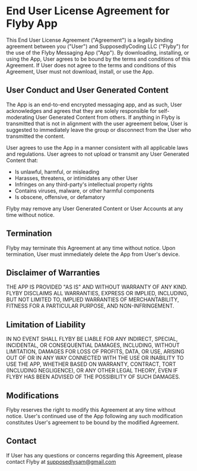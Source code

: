 # End User License Agreement for Flyby App

This End User License Agreement ("Agreement") is a legally binding agreement between you ("User") and SupposedlyCoding LLC ("Flyby") for the use of the Flyby Messaging App ("App"). By downloading, installing, or using the App, User agrees to be bound by the terms and conditions of this Agreement. If User does not agree to the terms and conditions of this Agreement, User must not download, install, or use the App.

## User Conduct and User Generated Content

The App is an end-to-end encrypted messaging app, and as such, User acknowledges and agrees that they are solely responsible for self-moderating User Generated Content from others. If anything in Flyby is transmitted that is not in alignment with the user agreement below, User is suggested to immediately leave the group or disconnect from the User who transmitted the content.

User agrees to use the App in a manner consistent with all applicable laws and regulations. User agrees to not upload or transmit any User Generated Content that:

- Is unlawful, harmful, or misleading
- Harasses, threatens, or intimidates any other User
- Infringes on any third-party's intellectual property rights
- Contains viruses, malware, or other harmful components
- Is obscene, offensive, or defamatory

Flyby may remove any User Generated Content or User Accounts at any time without notice.

## Termination

Flyby may terminate this Agreement at any time without notice. Upon termination, User must immediately delete the App from User's device.

## Disclaimer of Warranties

THE APP IS PROVIDED "AS IS" AND WITHOUT WARRANTY OF ANY KIND. FLYBY DISCLAIMS ALL WARRANTIES, EXPRESS OR IMPLIED, INCLUDING, BUT NOT LIMITED TO, IMPLIED WARRANTIES OF MERCHANTABILITY, FITNESS FOR A PARTICULAR PURPOSE, AND NON-INFRINGEMENT.

## Limitation of Liability

IN NO EVENT SHALL FLYBY BE LIABLE FOR ANY INDIRECT, SPECIAL, INCIDENTAL, OR CONSEQUENTIAL DAMAGES, INCLUDING, WITHOUT LIMITATION, DAMAGES FOR LOSS OF PROFITS, DATA, OR USE, ARISING OUT OF OR IN ANY WAY CONNECTED WITH THE USE OR INABILITY TO USE THE APP, WHETHER BASED ON WARRANTY, CONTRACT, TORT (INCLUDING NEGLIGENCE), OR ANY OTHER LEGAL THEORY, EVEN IF FLYBY HAS BEEN ADVISED OF THE POSSIBILITY OF SUCH DAMAGES.

## Modifications

Flyby reserves the right to modify this Agreement at any time without notice. User's continued use of the App following any such modification constitutes User's agreement to be bound by the modified Agreement.

## Contact

If User has any questions or concerns regarding this Agreement, please contact Flyby at supposedlysam@gmail.com
